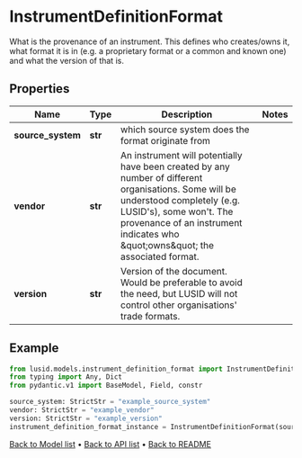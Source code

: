 # InstrumentDefinitionFormat

What is the provenance of an instrument. This defines who creates/owns it, what format it is in (e.g. a proprietary format or a common and known one)             and what the version of that is.
## Properties
Name | Type | Description | Notes
------------ | ------------- | ------------- | -------------
**source_system** | **str** | which source system does the format originate from | 
**vendor** | **str** | An instrument will potentially have been created by any number of different organisations. Some will be understood completely (e.g. LUSID&#39;s), some won&#39;t.             The provenance of an instrument indicates who \&quot;owns\&quot; the associated format. | 
**version** | **str** | Version of the document. Would be preferable to avoid the need, but LUSID will not control other organisations&#39; trade formats. | 
## Example

```python
from lusid.models.instrument_definition_format import InstrumentDefinitionFormat
from typing import Any, Dict
from pydantic.v1 import BaseModel, Field, constr

source_system: StrictStr = "example_source_system"
vendor: StrictStr = "example_vendor"
version: StrictStr = "example_version"
instrument_definition_format_instance = InstrumentDefinitionFormat(source_system=source_system, vendor=vendor, version=version)

```

[Back to Model list](../README.md#documentation-for-models) &#8226; [Back to API list](../README.md#documentation-for-api-endpoints) &#8226; [Back to README](../README.md)

